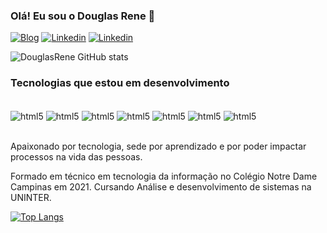 ### Olá! Eu sou o Douglas Rene 👋

[![Blog](https://img.shields.io/website?label=douglasrene.com&style=for-the-badge&url=https://douglasrene.com/)](http://monip.org)
[![Linkedin](https://img.shields.io/badge/LinkedIn-0077B5?style=for-the-badge&logo=linkedin&logoColor=white)](http://monip.org)
[![Linkedin](https://img.shields.io/badge/Facebook-1877F2?style=for-the-badge&logo=facebook&logoColor=white)](http://monip.org)

![DouglasRene GitHub stats](https://github-readme-stats.vercel.app/api?username=DouglasRene&show_icons=true&theme=onedark)

### Tecnologias que estou em desenvolvimento

<div style="display: inline_block"><br/>
  <img align="center" alt="html5" src="https://img.shields.io/badge/HTML-239120?style=for-the-badge&logo=html5&logoColor=white" />
  <img align="center" alt="html5" src="https://img.shields.io/badge/CSS-239120?&style=for-the-badge&logo=css3&logoColor=white" />
  <img align="center" alt="html5" src="https://img.shields.io/badge/JavaScript-F7DF1E?style=for-the-badge&logo=javascript&logoColor=black" />
  <img align="center" alt="html5" src="https://img.shields.io/badge/Node.js-43853D?style=for-the-badge&logo=node.js&logoColor=white" />
  <img align="center" alt="html5" src="https://img.shields.io/badge/PHP-777BB4?style=for-the-badge&logo=php&logoColor=white" />
  <img align="center" alt="html5" src="https://img.shields.io/badge/React-20232A?style=for-the-badge&logo=react&logoColor=61DAFB" />
  <img align="center" alt="html5" src="https://img.shields.io/badge/TypeScript-007ACC?style=for-the-badge&logo=typescript&logoColor=white" />
</div><br/>

Apaixonado por tecnologia, sede por aprendizado e por poder impactar processos na vida das pessoas.

Formado em técnico em tecnologia da informação no Colégio Notre Dame Campinas em 2021.
Cursando Análise e desenvolvimento de sistemas na UNINTER.

[![Top Langs](https://github-readme-stats.vercel.app/api/top-langs/?username=DouglasRene&layout=compact)](https://github.com/anuraghazra/github-readme-stats)
